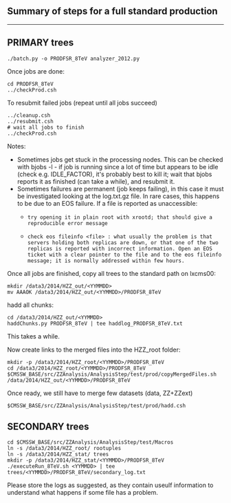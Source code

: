 Summary of steps for a full standard production
-----------------------------------------------
-----------------------------------------------


PRIMARY trees
-------------

```
./batch.py -o PRODFSR_8TeV analyzer_2012.py
```

Once jobs are done:

```
cd PRODFSR_8TeV
../checkProd.csh
```

To resubmit failed jobs (repeat until all jobs succeed)

```
../cleanup.csh
../resubmit.csh
# wait all jobs to finish
../checkProd.csh
```

Notes:
*   Sometimes jobs get stuck in the processing nodes. This can be checked with bjobs -l <jobid> - if job is running since a lot of time but appears to be idle (check e.g. IDLE_FACTOR), it's probably best to kill it; wait that bjobs reports it as finished (can take a while), and resubmit it. 
*   Sometimes failures are permanent (job keeps failing), in this case it must be investigated looking at the log.txt.gz file. In rare cases, this happens to be due to an EOS failure. If a file is reported as unaccessible: 
    *     try opening it in plain root with xrootd; that should give a reproducible error message 
    *     check eos fileinfo <file> : what usually the problem is that servers holding both replicas are down, or that one of the two replicas is reported with incorrect information. Open an EOS ticket with a clear pointer to the file and to the eos fileinfo message; it is normally addressed within few hours.


Once all jobs are finished, copy all trees to the standard path on lxcms00:
```
mkdir /data3/2014/HZZ_out/<YYMMDD>
mv AAAOK /data3/2014/HZZ_out/<YYMMDD>/PRODFSR_8TeV
```

hadd all chunks:

```
cd /data3/2014/HZZ_out/<YYMMDD>
haddChunks.py PRODFSR_8TeV | tee haddlog_PRODFSR_8TeV.txt
```
This takes a while. 

Now create links to the merged files into the HZZ_root folder:
```
mkdir -p /data3/2014/HZZ_root/<YYMMDD>/PRODFSR_8TeV
cd /data3/2014/HZZ_root/<YYMMDD>/PRODFSR_8TeV
$CMSSW_BASE/src/ZZAnalysis/AnalysisStep/test/prod/copyMergedFiles.sh /data/2014/HZZ_out/<YYMMDD>/PRODFSR_8TeV
```

Once ready, we still have to merge few datasets (data, ZZ+ZZext)
```
$CMSSW_BASE/src/ZZAnalysis/AnalysisStep/test/prod/hadd.csh
```


SECONDARY trees
---------------
```
cd $CMSSW_BASE/src/ZZAnalysis/AnalysisStep/test/Macros
ln -s /data3/2014/HZZ_root/ rootuples
ln -s /data3/2014/HZZ_stat/ trees
mkdir -p /data3/2014/HZZ_stat/<YYMMDD>/PRODFSR_8TeV
./executeRun_8TeV.sh <YYMMDD> | tee trees/<YYMMDD>/PRODFSR_8TeV/secondary_log.txt
```

Please store the logs as suggested, as they contain useulf information to understand what happens if some file has a problem.
